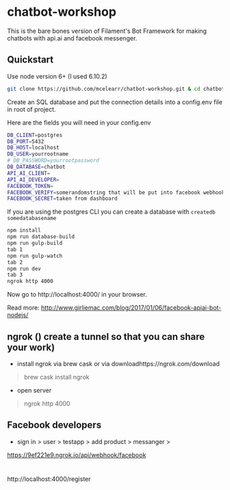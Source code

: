 # chatbot-workshop

This is the bare bones version of Filament's Bot Framework for making chatbots with api.ai and facebook messenger.

## Quickstart

Use node version 6+ (I used 6.10.2)

```bash
git clone https://github.com/mcelearr/chatbot-workshop.git & cd chatbot-workshop
```
Create an SQL database and put the connection details into a config.env file in root of project.

Here are the fields you will need in your config.env

```bash
DB_CLIENT=postgres
DB_PORT=5432
DB_HOST=localhost
DB_USER=yourrootname
# DB_PASSWORD=yourrootpassword
DB_DATABASE=chatbot
API_AI_CLIENT=
API_AI_DEVELOPER=
FACEBOOK_TOKEN=
FACEBOOK_VERIFY=somerandomstring that will be put into facebook webhooks
FACEBOOK_SECRET=taken from dashboard
```

If you are using the postgres CLI you can create a database with `createdb somedatabasename`

```bash
npm install
npm run database-build
npm run gulp-build
tab 1
npm run gulp-watch
tab 2
npm run dev
tab 3
ngrok http 4000
```
Now go to http://localhost:4000/ in your browser.

Read more: http://www.girliemac.com/blog/2017/01/06/facebook-apiai-bot-nodejs/

## ngrok () create a tunnel so that you can share your work)
- install ngrok via brew cask or via downloadhttps://ngrok.com/download
> brew cask install ngrok

- open server
> ngrok http 4000

## Facebook developers
- sign in > user > testapp > add product > messanger >

https://9ef221e9.ngrok.io/api/webhook/facebook


#
http://localhost:4000/register

